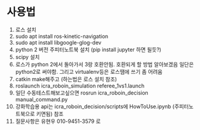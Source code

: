 # 사용법
1. 로스 설치
2. sudo apt install ros-kinetic-navigation
3. sudo apt install libgoogle-glog-dev
4. python 2 버전 주피터노트북 설치 (pip install jupyter 하면 될듯?)
5. scipy 설치
6. 로스가 python 2에서 돌아가서 3랑 호환안됨. 호환되게 할 방법 알아보겠음 일단은 python2로 써야함. 그리고 virtualenv등은 로스땜에 쓰기 좀 어려움
7. catkin make해주고 (하는법은 로스 설치 참조)
8. roslaunch icra_roboin_simulation referee_1vs1.launch
9. 일단 수동테스트해보고싶으면 rosrun icra_roboin_decision manual_command.py
10. 강화학습용 api는 icra_roboin_decision/scripts에 HowToUse.ipynb (주피터노트북으로 키면됨) 참조
11. 질문사항은 유현우 010-9451-3579 로
